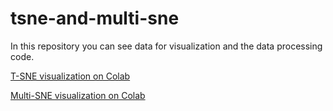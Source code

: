 # tsne-and-multi-sne

In this repository you can see data for visualization and the data processing code.

[T-SNE visualization on Colab](https://colab.research.google.com/drive/1soukZivEHrhlhpYGZ9_Eo3Ya2PRlvKKW?usp=sharing)

[Multi-SNE visualization on Colab](https://colab.research.google.com/drive/1-_ktoywIXjy1WV2dRyyGeY2UdhnxKPOd?usp=sharing)
